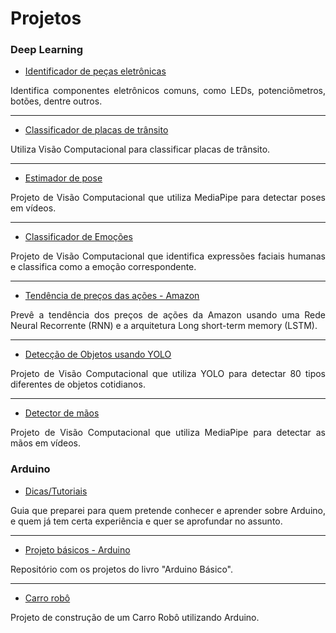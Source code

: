 # Projetos


### Deep Learning

- [Identificador de peças eletrônicas](https://www.kaggle.com/olavomendes/electronic-parts-identifier)
<p align="justify">
  Identifica componentes eletrônicos comuns, como LEDs, potenciômetros, botões, dentre outros.
</p>

---

- [Classificador de placas de trânsito](https://github.com/olavomendes/classificador-placas-transito)
<p align="justify">
  Utiliza Visão Computacional para classificar placas de trânsito.
</p>

---

- [Estimador de pose](https://github.com/olavomendes/pose-estimator)
<p align="justify">
  Projeto de Visão Computacional que utiliza MediaPipe para detectar poses em vídeos.
</p>

---

- [Classificador de Emoções](https://www.kaggle.com/olavomendes/your-first-emoji-creator/notebook)
<p align="justify">
  Projeto de Visão Computacional que identifica expressões faciais humanas e classifica como a emoção correspondente.
</p>

---

- [Tendência de preços das ações - Amazon](https://www.kaggle.com/olavomendes/your-first-rnn-model/notebook)
<p align="justify">
  Prevê a tendência dos preços de ações da Amazon usando uma Rede Neural Recorrente (RNN) e a arquitetura Long short-term memory (LSTM).
</p>

---

- [Detecção de Objetos usando YOLO](https://github.com/olavomendes/deteccao-objetos-yolo)
<p align="justify">
  Projeto de Visão Computacional que utiliza YOLO para detectar 80 tipos diferentes de objetos cotidianos.
</p>

---

- [Detector de mãos](https://github.com/olavomendes/hand-detector)
<p align="justify">
  Projeto de Visão Computacional que utiliza MediaPipe para detectar as mãos em vídeos.
</p>

### Arduino

- [Dicas/Tutoriais](https://github.com/olavomendes/arduino-dicas-tutoriais)
<p align="justify">
  Guia que preparei para quem pretende conhecer e aprender sobre Arduino, e quem já tem certa experiência e quer se aprofundar no assunto.
</p>

---

- [Projeto básicos - Arduino](https://github.com/olavomendes/projetos-livro-arduino-basico)
<p align="justify">
  Repositório com os projetos do livro "Arduino Básico".
</p>

---

- [Carro robô](https://github.com/olavomendes/robot-car-kit)
<p align="justify">
  Projeto de construção de um Carro Robô utilizando Arduino.
</p>
